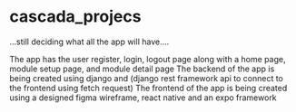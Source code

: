 # cascada_projecs
...still deciding what all the app will have....

The app has the user register, login, logout page along with a home page, module setup page, and module detail page
The backend of the app is being created using django and (django rest framework api to connect to the frontend using fetch request)
The frontend of the app is being created using a designed figma wireframe, react native and an expo framework
